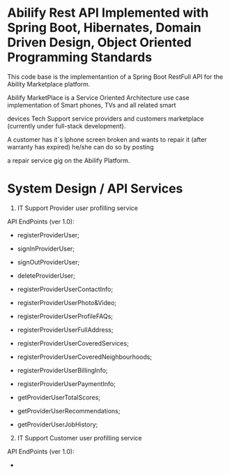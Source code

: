 # Abilify Rest API Implemented with Spring Boot, Hibernates, Domain Driven Design, Object Oriented Programming Standards

This code base is the implementantion of a Spring Boot RestFull API for the Ability Marketplace platform.

Abilify MarketPlace is a Service Oriented Architecture use case implementation of Smart phones, TVs and all related smart 

devices Tech Support service providers and customers marketplace (currently under full-stack development).

A customer has it´s Iphone screen broken and wants to repair it (after warranty has expired) he/she can do so by posting

a repair service gig on the Abilify Platform.

# System Design / API Services

1) IT Support Provider user profilling service

API EndPoints (ver 1.0):

- registerProviderUser;
- signInProviderUser;
- signOutProviderUser;
- deleteProviderUser;

- registerProviderUserContactInfo;
- registerProviderUserPhoto&Video;
- registerProviderUserProfileFAQs;
- registerProviderUserFullAddress;

- registerProviderUserCoveredServices;
- registerProviderUserCoveredNeighbourhoods;

- registerProviderUserBillingInfo;
- registerProviderUserPaymentInfo;

- getProviderUserTotalScores;
- getProviderUserRecommendations;
- getProviderUserJobHistory;

2) IT Support Customer user profilling service

API EndPoints (ver 1.0):

-

